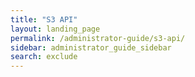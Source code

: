 ```yaml
---
title: "S3 API"
layout: landing_page
permalink: /administrator-guide/s3-api/
sidebar: administrator_guide_sidebar
search: exclude
---
```

